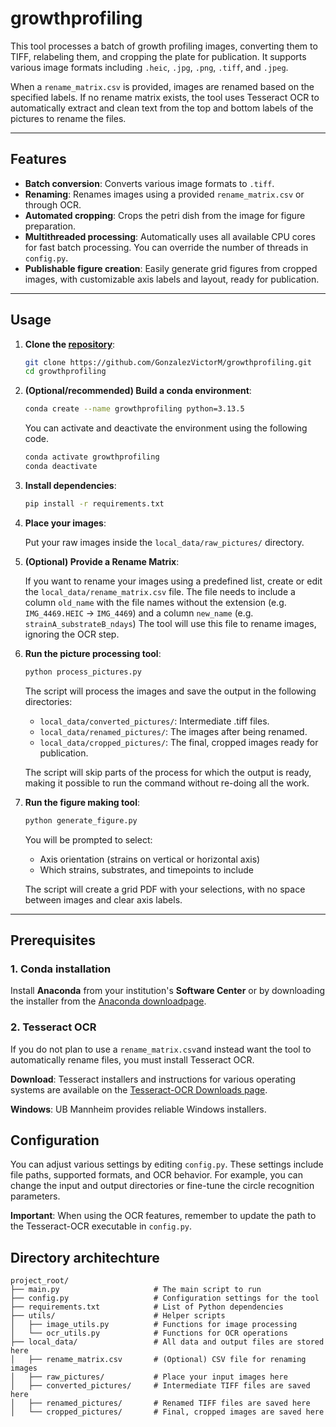 # growthprofiling

This tool processes a batch of growth profiling images, converting them to TIFF, relabeling them, and cropping the plate for publication. It supports various image formats including `.heic`, `.jpg`, `.png`, `.tiff`, and `.jpeg`.

When a `rename_matrix.csv` is provided, images are renamed based on the specified labels. If no rename matrix exists, the tool uses Tesseract OCR to automatically extract and clean text from the top and bottom labels of the pictures to rename the files.

***

## Features

* **Batch conversion**: Converts various image formats to `.tiff`.
* **Renaming**: Renames images using a provided `rename_matrix.csv` or through OCR.
* **Automated cropping**: Crops the petri dish from the image for figure preparation.
* **Multithreaded processing**: Automatically uses all available CPU cores for fast batch processing. You can override the number of threads in `config.py`.
* **Publishable figure creation**: Easily generate grid figures from cropped images, with customizable axis labels and layout, ready for publication.

***

## Usage

1.  **Clone the [repository](https://github.com/GonzalezVictorM/growthprofiling.git)**:

    ```bash
    git clone https://github.com/GonzalezVictorM/growthprofiling.git
    cd growthprofiling
    ```
    
2.  **(Optional/recommended) Build a conda environment**:

    ```bash
    conda create --name growthprofiling python=3.13.5
    ```

    You can activate and deactivate the environment using the following code.

    ```bash
    conda activate growthprofiling
    conda deactivate
    ```

3.  **Install dependencies**:

    ```bash
    pip install -r requirements.txt
    ```

4.  **Place your images**:

    Put your raw images inside the `local_data/raw_pictures/` directory.

5. **(Optional) Provide a Rename Matrix**: 

    If you want to rename your images using a predefined list, create or edit the `local_data/rename_matrix.csv` file. The file needs to include a column `old_name` with the file names without the extension (e.g. `IMG_4469.HEIC` → `IMG_4469`) and a column `new_name` (e.g. `strainA_substrateB_ndays`) The tool will use this file to rename images, ignoring the OCR step.

6.  **Run the picture processing tool**:

    ```bash
    python process_pictures.py
    ```
    The script will process the images and save the output in the following directories:
    
    * `local_data/converted_pictures/`: Intermediate .tiff files.
    * `local_data/renamed_pictures/`: The images after being renamed.
    * `local_data/cropped_pictures/`: The final, cropped images ready for publication.
    
    The script will skip parts of the process for which the output is ready, making it possible to run the command without re-doing all the work.

7.  **Run the figure making tool**:

    ```bash
    python generate_figure.py
    ```
    You will be prompted to select:
    
    * Axis orientation (strains on vertical or horizontal axis)
    * Which strains, substrates, and timepoints to include
    
    The script will create a grid PDF with your selections, with no space between images and clear axis labels.

***

## Prerequisites

### 1. Conda installation

Install **Anaconda** from your institution's **Software Center** or by downloading the installer from the [Anaconda downloadpage](https://www.anaconda.com/download).

### 2. Tesseract OCR

If you do not plan to use a `rename_matrix.csv`and instead want the tool to automatically rename files, you must install Tesseract OCR.

**Download**: Tesseract installers and instructions for various operating systems are available on the [Tesseract-OCR Downloads page](https://tesseract-ocr.github.io/tessdoc/Downloads.html).

**Windows**: UB Mannheim provides reliable Windows installers.

## Configuration

You can adjust various settings by editing `config.py`. These settings include file paths, supported formats, and OCR behavior. For example, you can change the input and output directories or fine-tune the circle recognition parameters.

**Important**: When using the OCR features, remember to update the path to the Tesseract-OCR executable in `config.py`.

## Directory architechture

```
project_root/  
├── main.py                     # The main script to run
├── config.py                   # Configuration settings for the tool
├── requirements.txt            # List of Python dependencies
├── utils/                      # Helper scripts
│   ├── image_utils.py          # Functions for image processing
│   └── ocr_utils.py            # Functions for OCR operations
├── local_data/                 # All data and output files are stored here
│   ├── rename_matrix.csv       # (Optional) CSV file for renaming images
│   ├── raw_pictures/           # Place your input images here
│   ├── converted_pictures/     # Intermediate TIFF files are saved here
│   ├── renamed_pictures/       # Renamed TIFF files are saved here
│   └── cropped_pictures/       # Final, cropped images are saved here
```